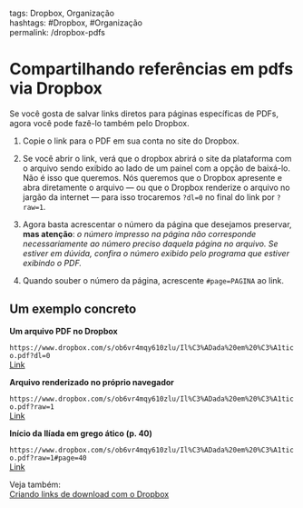 tags: Dropbox, Organização  
hashtags: #Dropbox, #Organização  
permalink: /dropbox-pdfs

# Compartilhando referências em pdfs via Dropbox  
  
Se você gosta de salvar links diretos para páginas específicas de PDFs, agora você pode fazê-lo também pelo Dropbox.  
  
1. Copie o link para o PDF em sua conta no site do Dropbox.  
  
2. Se você abrir o link, verá que o dropbox abrirá o site da plataforma com o arquivo sendo exibido ao lado de um painel com a opção de baixá-lo. Não é isso que queremos. Nós queremos que o Dropbox apresente e abra diretamente o arquivo — ou que o Dropbox renderize o arquivo no jargão da internet —  para isso trocaremos `?dl=0` no final do link por `?raw=1`.  
  
3. Agora basta acrescentar o número da página que desejamos preservar, **mas atenção**: *o número impresso na página não corresponde necessariamente ao número preciso daquela página no arquivo. Se estiver em dúvida, confira o número exibido pelo programa que estiver exibindo o PDF.*  
4. Quando souber o número da página, acrescente `#page=PAGINA` ao link.  
  
  
  
## Um exemplo concreto  
  
**Um arquivo PDF no Dropbox**  
  
`https://www.dropbox.com/s/ob6vr4mqy610zlu/Il%C3%ADada%20em%20%C3%A1tico.pdf?dl=0`  
[Link](https://www.dropbox.com/s/ob6vr4mqy610zlu/Il%C3%ADada%20em%20%C3%A1tico.pdf?dl=0)  
  
**Arquivo renderizado no próprio navegador**  
  
`https://www.dropbox.com/s/ob6vr4mqy610zlu/Il%C3%ADada%20em%20%C3%A1tico.pdf?raw=1`  
[Link](https://www.dropbox.com/s/ob6vr4mqy610zlu/Il%C3%ADada%20em%20%C3%A1tico.pdf?raw=1)  
  
**Início da Ilíada em grego ático (p. 40)**  
  
`https://www.dropbox.com/s/ob6vr4mqy610zlu/Il%C3%ADada%20em%20%C3%A1tico.pdf?raw=1#page=40`  
[Link](https://www.dropbox.com/s/ob6vr4mqy610zlu/Il%C3%ADada%20em%20%C3%A1tico.pdf?raw=1#page=40)  
  
  
Veja também:  
[Criando links de download com o Dropbox](dropbox-links-download)  
  
  
